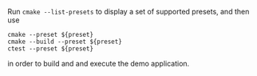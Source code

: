 Run `cmake --list-presets` to display a set of supported presets, and then use
    
```
cmake --preset ${preset}
cmake --build --preset ${preset}
ctest --preset ${preset}
```
in order to build and and execute the demo application.
